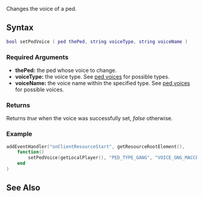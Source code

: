 Changes the voice of a ped.

Syntax
------

``` lua
bool setPedVoice ( ped thePed, string voiceType, string voiceName )
```

### Required Arguments

-   **thePed:** the ped whose voice to change.
-   **voiceType:** the voice type. See [ped voices](/ped_voices.md "wikilink") for possible types.
-   **voiceName:** the voice name within the specified type. See [ped voices](/ped_voices.md "wikilink") for possible voices.

### Returns

Returns *true* when the voice was successfully set, *false* otherwise.

### Example

``` lua
addEventHandler("onClientResourceStart", getResourceRootElement(),
    function()
        setPedVoice(getLocalPlayer(), "PED_TYPE_GANG", "VOICE_GNG_MACCER")
    end
)
```

See Also
--------
